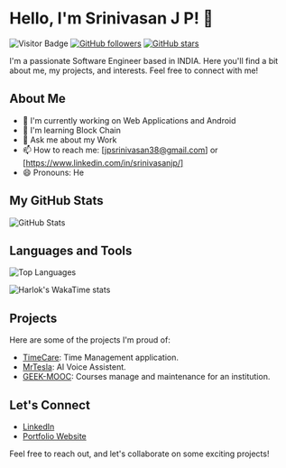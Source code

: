 # Hello, I'm Srinivasan J P! 👋

![Visitor Badge](https://visitor-badge.laobi.icu/badge?page_id=SrinivasanJP.SrinivasanJP)
[![GitHub followers](https://img.shields.io/github/followers/SrinivasanJP.svg?style=social&label=Follow)](https://github.com/SrinivasanJP)
[![GitHub stars](https://img.shields.io/github/stars/SrinivasanJP?affiliations=OWNER%2CCOLLABORATOR&style=social)](https://github.com/SrinivasanJP?tab=stars)

I'm a passionate Software Engineer based in INDIA. Here you'll find a bit about me, my projects, and interests. Feel free to connect with me!

## About Me

- 🔭 I'm currently working on Web Applications and Android 
- 🌱 I'm learning Block Chain
- 💬 Ask me about my Work
- 📫 How to reach me: [jpsrinivasan38@gmail.com] or [https://www.linkedin.com/in/srinivasanjp/]
- 😄 Pronouns: He

## My GitHub Stats

![GitHub Stats](https://github-readme-stats.vercel.app/api?username=SrinivasanJP&show_icons=true&theme=radical)

## Languages and Tools

![Top Languages](https://github-readme-stats.vercel.app/api/top-langs/?username=SrinivasanJP&theme=radical&langs_count=10&layout=donut-vertical)

![Harlok's WakaTime stats](https://github-readme-stats.vercel.app/api/wakatime?username=SrinivasanJP)

## Projects

Here are some of the projects I'm proud of:

- [TimeCare](https://github.com/SrinivasanJP/TimeCare): Time Management application.
- [MrTesla](https://github.com/SrinivasanJP/MrTesla): AI Voice Assistent.
- [GEEK-MOOC](https://github.com/SrinivasanJP/GEEK-MOOC): Courses manage and maintenance for an institution.

## Let's Connect

- [LinkedIn](https://www.linkedin.com/in/srinivasanjp/)
- [Portfolio Website](https://srinivasan-jp.web.app)

Feel free to reach out, and let's collaborate on some exciting projects!
